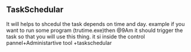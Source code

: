 TaskSchedular
-------------
It will helps to shcedul the task depends on time and day.
example if you want to run some program (trutime.exe)then @9Am it should trigger the task so that you will use this thing.
it si inside the control pannel+Administartive tool +taskschedular
